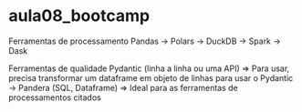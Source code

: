 # aula08_bootcamp

Ferramentas de processamento
Pandas -> Polars -> DuckDB -> Spark -> Dask

Ferramentas de qualidade
Pydantic (linha a linha ou uma API) => Para usar, precisa transformar um dataframe em objeto de linhas para usar o Pydantic
-> Pandera (SQL, Dataframe) => Ideal para as ferramentas de processamentos citados
